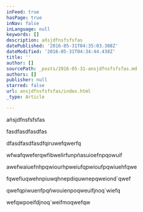 ```yaml
---
inFeed: true
hasPage: true
inNav: false
inLanguage: null
keywords: []
description: añsjdfnsfsfsfas
datePublished: '2016-05-31T04:35:03.308Z'
dateModified: '2016-05-31T04:34:44.438Z'
title: ''
author: []
sourcePath: _posts/2016-05-31-ansjdfnsfsfsfas.md
authors: []
publisher: null
starred: false
url: ansjdfnsfsfsfas/index.html
_type: Article

---
```

añsjdfnsfsfsfas

fasdfasdfasdfas

dfasdfasdfasdfqiruwefqwerfq

wfwafqweferqwfibwelirfunpñasuioefnpqowuif

awefwaiuefnhpqwiourhpweiufqpwioufpqwiuehfqwe

fqwefiuqwehnpiuwqhnepdiquwnepqweiond´qwef

qwefqpiwuenfpqñwouienpoqweuifjnoq´wiefq

wefqwpoeifdjnoq´weifmoqwefqw